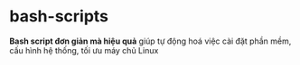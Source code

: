 # bash-scripts
**Bash script đơn giản mà hiệu quả** giúp tự động hoá việc cài đặt phần mềm, cấu hình hệ thống, tối ưu máy chủ Linux
